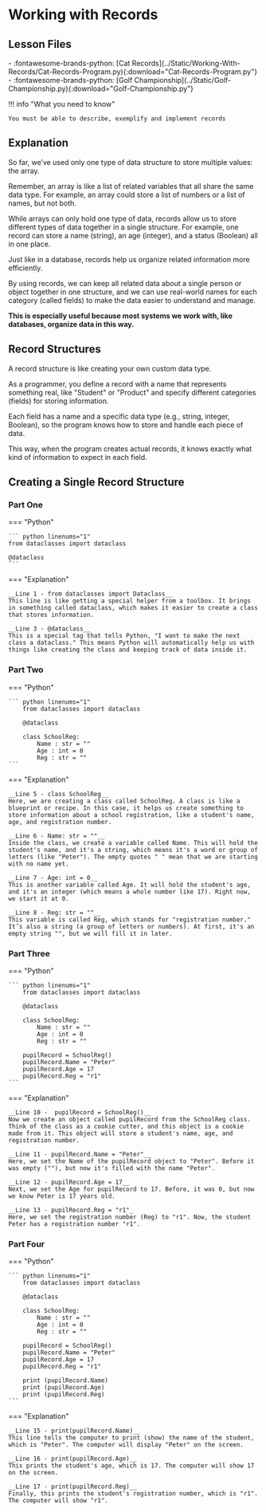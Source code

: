 # Working with Records

## Lesson Files

<div class="grid cards" markdown>
- :fontawesome-brands-python: [Cat Records](../Static/Working-With-Records/Cat-Records-Program.py){:download="Cat-Records-Program.py"}
</div>

<div class="grid cards" markdown>
- :fontawesome-brands-python: [Golf Championship](../Static/Golf-Championship.py){:download="Golf-Championship.py"}
</div>

!!! info "What you need to know"

	You must be able to describe, exemplify and implement records 

## Explanation

So far, we’ve used only one type of data structure to store multiple values: the array. 

Remember, an array is like a list of related variables that all share the same data type. For example, an array could store a list of numbers or a list of names, but not both.

While arrays can only hold one type of data, records allow us to store different types of data together in a single structure. For example, one record can store a name (string), an age (integer), and a status (Boolean) all in one place.

Just like in a database, records help us organize related information more efficiently.

By using records, we can keep all related data about a single person or object together in one structure, and we can use real-world names for each category (called fields) to make the data easier to understand and manage. 

__This is especially useful because most systems we work with, like databases, organize data in this way.__

## Record Structures

A record structure is like creating your own custom data type. 

As a programmer, you define a record with a name that represents something real, like "Student" or "Product" and specify different categories (fields) for storing information. 

Each field has a name and a specific data type (e.g., string, integer, Boolean), so the program knows how to store and handle each piece of data. 

This way, when the program creates actual records, it knows exactly what kind of information to expect in each field.

## Creating a Single Record Structure

### Part One

=== "Python"

    ``` python linenums="1"
	from dataclasses import dataclass
	
	@dataclass
    ```

=== "Explanation"

	__Line 1 - from dataclasses import Dataclass__
	This line is like getting a special helper from a toolbox. It brings in something called dataclass, which makes it easier to create a class that stores information.
	
	__Line 3 - @dataclass__
	This is a special tag that tells Python, "I want to make the next class a dataclass." This means Python will automatically help us with things like creating the class and keeping track of data inside it.

### Part Two

=== "Python"

    ``` python linenums="1"
		from dataclasses import dataclass
		
		@dataclass
		
		class SchoolReg:
		    Name : str = ""
		    Age : int = 0
		    Reg : str = ""
    ```

=== "Explanation"

	__Line 5 - class SchoolReg__
	Here, we are creating a class called SchoolReg. A class is like a blueprint or recipe. In this case, it helps us create something to store information about a school registration, like a student's name, age, and registration number.
 
	__Line 6 - Name: str = ""__
	Inside the class, we create a variable called Name. This will hold the student's name, and it's a string, which means it's a word or group of letters (like "Peter"). The empty quotes " " mean that we are starting with no name yet.
 
	__Line 7 - Age: int = 0__
	This is another variable called Age. It will hold the student's age, and it's an integer (which means a whole number like 17). Right now, we start it at 0.
 
	__Line 8 - Reg: str = ""__
	This variable is called Reg, which stands for "registration number." It’s also a string (a group of letters or numbers). At first, it's an empty string "", but we will fill it in later.

### Part Three

=== "Python"

    ``` python linenums="1"
		from dataclasses import dataclass
		
		@dataclass
		
		class SchoolReg:
		    Name : str = ""
		    Age : int = 0
		    Reg : str = ""
		
		pupilRecord = SchoolReg()
		pupilRecord.Name = "Peter"
		pupilRecord.Age = 17
		pupilRecord.Reg = "r1"
    ```

=== "Explanation"

	__Line 10 -  pupilRecord = SchoolReg()__
	Now we create an object called pupilRecord from the SchoolReg class. Think of the class as a cookie cutter, and this object is a cookie made from it. This object will store a student's name, age, and registration number.
 
	__Line 11 - pupilRecord.Name = "Peter"__
	Here, we set the Name of the pupilRecord object to "Peter". Before it was empty (""), but now it's filled with the name "Peter".
	
 	__Line 12 - pupilRecord.Age = 17__
	Next, we set the Age for pupilRecord to 17. Before, it was 0, but now we know Peter is 17 years old.
	
 	__Line 13 - pupilRecord.Reg = "r1"_
	Here, we set the registration number (Reg) to "r1". Now, the student Peter has a registration number "r1".

### Part Four

=== "Python"

    ``` python linenums="1"
		from dataclasses import dataclass
	
		@dataclass
		
		class SchoolReg:
		    Name : str = ""
		    Age : int = 0
		    Reg : str = ""
		
		pupilRecord = SchoolReg()
		pupilRecord.Name = "Peter"
		pupilRecord.Age = 17
		pupilRecord.Reg = "r1"
		
		print (pupilRecord.Name) 
		print (pupilRecord.Age) 
		print (pupilRecord.Reg) 
    ```

=== "Explanation"

	__Line 15 - print(pupilRecord.Name)__
	This line tells the computer to print (show) the name of the student, which is "Peter". The computer will display "Peter" on the screen.
	
 	__Line 16 - print(pupilRecord.Age)__
	This prints the student's age, which is 17. The computer will show 17 on the screen.
 
	__Line 17 - print(pupilRecord.Reg)__
	Finally, this prints the student's registration number, which is "r1". The computer will show "r1".
